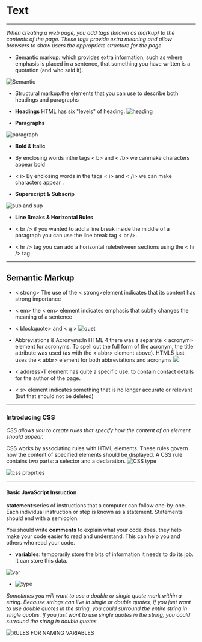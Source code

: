 # **Text**
______
*When creating a web page, you add tags (known as markup) to the contents of the page. These tags provide extra meaning and allow browsers to show users the appropriate structure for the page*

* Semantic markup: which provides extra information; such as where emphasis is placed in a sentence, that something you have written is a quotation (and who said it).

![Semantic](https://seekbrevity.com/wp-content/uploads/2017/08/semantic-fb.jpg)

* Structural markup:the elements that you can use to describe both headings and paragraphs

* **Headings**
HTML has six "levels" of heading.
![heading](https://i2.wp.com/www.tutorialbrain.com/wp-content/uploads/2018/10/heading-tag.png?fit=1920%2C1080&ssl=1)

* **Paragraphs**

![paragraph](https://cdo-curriculum.s3.amazonaws.com/media/uploads/html_element.png)

* **Bold & Italic**
 
 - By enclosing words inthe tags < b> and < /b> we canmake characters appear bold
 
 -  < i> By enclosing words in the tags < i> and < /i> we can make characters appear .

* **Superscript & 
Subscrip**

![sub and sup](https://slideplayer.com/15803652/88/images/slide_1.jpg)

* **Line Breaks & Horizontal Rules**

- < br />  if you wanted to add a line break inside the middle of a paragraph you can use the line break tag < br />.

- < hr /> tag  you can add a horizontal rulebetween sections using the < hr /> tag.
_____
## Semantic Markup

- < strong> The use of the < strong>element indicates that its content has strong importance

- < em> the < em> element indicates emphasis that subtly changes the meaning of a sentence

- < blockquote> and < q >
![quet](https://slideplayer.com/slide/13872695/85/images/16/Quoting+Text+Two+special+elements+for+marking+text+quoted+from+a+source%3A+the+blockquote+and+q+elements..jpg)

 - Abbreviations & 
Acronyms:In HTML 4 there was a separate < acronym> element for acronyms. To spell out the full form of the acronym, the title attribute was used (as with the < abbr> element above). HTML5 just uses the < abbr> element for both abbreviations and acronyms
![](https://i.ytimg.com/vi/y6ArTuZZLKI/maxresdefault.jpg)

- < address>T element has quite a specific use: to contain contact details for the author of the page.

- < s> element indicates something that is no longer accurate or relevant (but that should not be deleted)

__________
### Introducing CSS

*CSS allows you to create rules that specify how the content of an element should appear.*

CSS works by associating rules with HTML elements. These rules govern how the content of specified elements should be displayed. A CSS rule contains two parts: a selector and a declaration.
![CSS type](https://www.bitdegree.org/learn/storage/media/images/8c4493d3-110c-4a95-8b70-7626ce2d2f4e.jpg)
 
![css proprties](https://developer.mozilla.org/en-US/docs/Learn/Getting_started_with_the_web/CSS_basics/css-declaration-small.png)

______
 #### Basic JavaScript Insruction

 **statement**:series of instructions that a computer can follow one-by-one. Each individual instruction or step is known as a statement. Statements should end with a semicolon.

 You should write **comments** to explain what your code does. they help make your code easier to read and understand. This can help you and others who read your code.

-  **variables**: temporarily store the bits of information it needs to do its job. It can store this data.

![var](https://lh3.googleusercontent.com/-YXC3gtpMlko/X3HA5DHH6MI/AAAAAAAAB3Q/VYM81zAFldY-cItuj7GMYA0Xy7Fy0GWBgCLcBGAsYHQ/image.png)

- ![type](https://tutorial.techaltum.com/images/js-datatypes.jpg)

*Sometimes you will want to use a double or single quote mark within a string. Because strings can live in single or double quotes, if you just want to use double quotes in the string, you could surround the entire string in single quotes. If you just want to use single quotes in the string, you could surround the string in double quotes*

![**RULES FOR NAMING VARIABLES**](https://image.slidesharecdn.com/versatilevariables-150213221737-conversion-gate02/95/versatile-variables-5-638.jpg?cb=1423865962)



